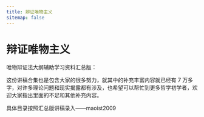 ```yaml
---
title: 辨证唯物主义
sitemap: false
---
```

# 辩证唯物主义

唯物辩证法大纲辅助学习资料汇总版：

这份讲稿合集也是包含大家的很多努力，就其中的补充丰富内容就已经有 7 万多字，对许多理论问题和现实揭露都有涉及，也希望可以帮忙到更多哲学初学者，欢迎大家指出里面的不足和其他补充内容。

具体目录按照汇总版讲稿录入——maoist2009
